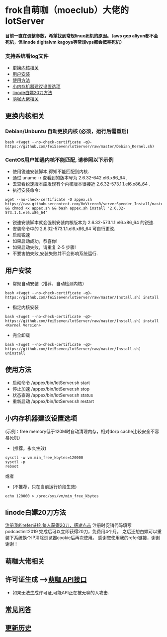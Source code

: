 # frok自萌咖（moeclub）大佬的lotServer
#### 目前一直在调整参数，希望找到常规linux死机的原因。（aws gcp aliyun都不会死机，但linode digitalvm kagoya等常规vps都会概率死机）
### 支持系统看log文件

  * [更换内核相关](#更换内核相关)
  * [用户安装](#用户安装)
  * [使用方法](#使用方法)
  * [小内存机器建议设置选项](#小内存机器建议设置选项)
   * [linode白嫖20刀方法](#linode白嫖20刀方法)
  * [萌咖大佬相关](#萌咖大佬相关)


## 更换内核相关
### Debian/Unbuntu 自动更换内核 (必须，运行后需重启)
```
bash <(wget --no-check-certificate -qO- https://github.com/fei5seven/lotServer/raw/master/Debian_Kernel.sh)
```



### CentOS用户如遇内核不能匹配, 请参照以下示例
- 使用锐速安装脚本,得知不能匹配到内核.
- 通过 uname -r 查看到的版本号为 2.6.32-642.el6.x86_64 ,
- 去查看锐速版本库发现有个内核版本很接近 2.6.32-573.1.1.el6.x86_64 .
- 执行安装命令:
```
wget --no-check-certificate -O appex.sh https://raw.githubusercontent.com/0oVicero0/serverSpeeder_Install/master/appex.sh && chmod +x appex.sh && bash appex.sh install '2.6.32-573.1.1.el6.x86_64'
```
- 锐速安装脚本就会强制安装内核版本为 2.6.32-573.1.1.el6.x86_64 的锐速.
- 安装命令中的 2.6.32-573.1.1.el6.x86_64 可自行更改.
- 启动锐速
- 如果启动成功，恭喜你!
- 如果启动失败，请重复 2-5 步骤!
- 不要害怕失败,安装失败并不会影响系统运行.



## 用户安装
- 常规自动安装（推荐，自动检测内核）
```
bash <(wget --no-check-certificate -qO- https://github.com/fei5seven/lotServer/raw/master/Install.sh) install
```

- 指定内核安装
```
bash <(wget --no-check-certificate -qO- https://github.com/fei5seven/lotServer/raw/master/Install.sh) install <Kernel Version>
```

- 完全卸载
```
bash <(wget --no-check-certificate -qO- https://github.com/fei5seven/lotServer/raw/master/Install.sh) uninstall
```




## 使用方法
- 启动命令 /appex/bin/lotServer.sh start
- 停止加速 /appex/bin/lotServer.sh stop
- 状态查询 /appex/bin/lotServer.sh status
- 重新启动 /appex/bin/lotServer.sh restart



## 小内存机器建议设置选项
(示例：free memory低于120M时自动清理内存，相对dorp cache比较安全不容易死机）
- (推荐，永久生效)

```
sysctl -w vm.min_free_kbytes=120000
sysctl -p
reboot
```
或者
- (不推荐，只在当前运行阶段生效)
```
echo 120000 > /proc/sys/vm/min_free_kbytes
```

## linode白嫖20刀方法
[注册我的refer链接,每人获得20刀，感谢点击](https://www.linode.com/?r=88190ba8ace938de1db8a94410586dfbe1a53e85)
注册时促销代码填写podcastinit2019 完成后可以立即获得20刀，免费用4个月。
之后还想白嫖可以重装下系统换个IP清除浏览器cookie后再次使用。
感谢您使用我的refer链接，谢谢谢谢！

## 萌咖大佬相关

## 许可证生成 -->[萌咖 API接口](https://moeclub.org/api)  
- 如果无法生成许可证,可能API正在被无聊的人攻击.

## [常见问答](https://github.com/MoeClub/lotServer/wiki)     

## [更新历史](http://download.appexnetworks.com.cn/releaseNotes/)     

  
